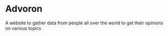 # Advoron
A website to gather data from people all over the world to get their opinions on various topics
